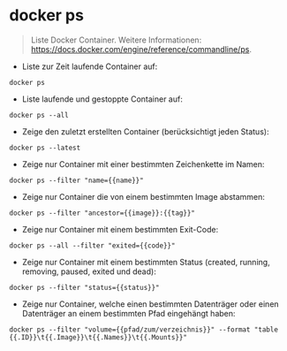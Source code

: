 # docker ps

> Liste Docker Container.
> Weitere Informationen: <https://docs.docker.com/engine/reference/commandline/ps>.

- Liste zur Zeit laufende Container auf:

`docker ps`

- Liste laufende und gestoppte Container auf:

`docker ps --all`

- Zeige den zuletzt erstellten Container (berücksichtigt jeden Status):

`docker ps --latest`

- Zeige nur Container mit einer bestimmten Zeichenkette im Namen:

`docker ps --filter "name={{name}}"`

- Zeige nur Container die von einem bestimmten Image abstammen:

`docker ps --filter "ancestor={{image}}:{{tag}}"`

- Zeige nur Container mit einem bestimmten Exit-Code:

`docker ps --all --filter "exited={{code}}"`

- Zeige nur Container mit einem bestimmten Status (created, running, removing, paused, exited und dead):

`docker ps --filter "status={{status}}"`

- Zeige nur Container, welche einen bestimmten Datenträger oder einen Datenträger an einem bestimmten Pfad eingehängt haben:

`docker ps --filter "volume={{pfad/zum/verzeichnis}}" --format "table {{.ID}}\t{{.Image}}\t{{.Names}}\t{{.Mounts}}"`
